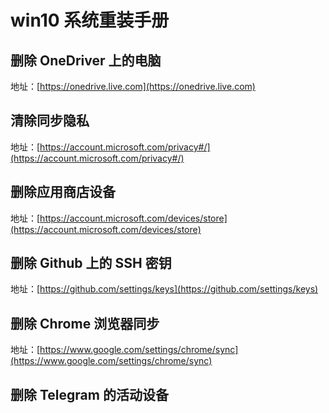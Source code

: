 # win10 系统重装手册

## 删除 OneDriver 上的电脑
地址：[https://onedrive.live.com](https://onedrive.live.com)

## 清除同步隐私
地址：[https://account.microsoft.com/privacy#/](https://account.microsoft.com/privacy#/)

## 删除应用商店设备
地址：[https://account.microsoft.com/devices/store](https://account.microsoft.com/devices/store)

## 删除 Github 上的 SSH 密钥
地址：[https://github.com/settings/keys](https://github.com/settings/keys)

## 删除 Chrome 浏览器同步
地址：[https://www.google.com/settings/chrome/sync](https://www.google.com/settings/chrome/sync)


## 删除 Telegram 的活动设备

